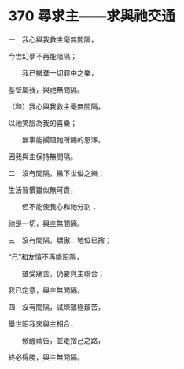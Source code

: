 # 370 尋求主——求與祂交通

一　我心與我救主毫無間隔，

今世幻夢不再能阻隔；

　　我已撇棄一切罪中之樂，

基督屬我，與祂無間隔。

（和）我心與我救主毫無間隔，

以祂笑臉為我的喜樂；

　　無事能攔阻祂所賜的恩澤，

因我與主保持無間隔。

二　沒有間隔，撇下世俗之樂；

生活習慣雖似無可責，

　　但不能使我心和祂分割；

祂是一切，與主無間隔。

三　沒有間隔，驕傲、地位已捨；

“己”和友情不再能阻隔，

　　雖受痛苦，仍要與主聯合；

我已定意，與主無間隔。

四　沒有間隔，試煉雖極艱苦，

舉世阻我來與主相合，

　　儆醒禱告，並走捨己之路，

終必得勝，與主無間隔。

